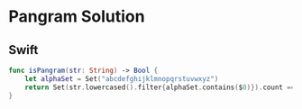 # Pangram Solution

## Swift

```swift
func isPangram(str: String) -> Bool {
    let alphaSet = Set("abcdefghijklmnopqrstuvwxyz")
    return Set(str.lowercased().filter{alphaSet.contains($0)}).count == alphabet.count
}
```

